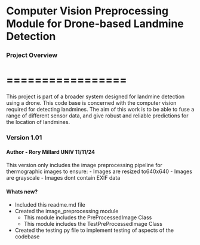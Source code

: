 # Computer Vision Preprocessing Module for Drone-based Landmine Detection

### Project Overview
# =================
 This project is part of a broader system designed for landmine detection using a drone. This code base is concerned with the computer vision required for detecting landmines. The aim of this work is to be able to fuse a range of different sensor data, and give robust and reliable predictions for the location of landmines.

### Version 1.01 
#### Author - Rory Millard UNIV 11/11/24

This version only includes the image preprocessing pipeline for thermographic images to ensure:
    - Images are resized to640x640
    - Images are grayscale
    - Images dont contain EXIF data

#### Whats new?

 - Included this readme.md file
 - Created the image_preprocessing module
     - This module includes the PreProcessedImage Class
     - This module includes the TestPreProcessedImage Class
 - Created the testing.py file to implement testing of aspects of the codebase
